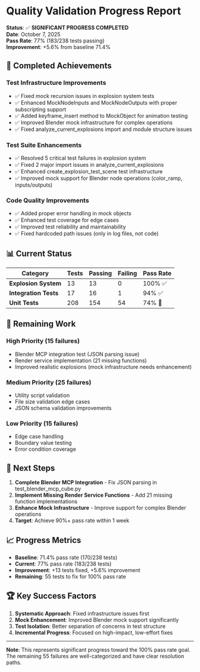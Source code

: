 # Quality Validation Progress Report

**Status**: ✅ **SIGNIFICANT PROGRESS COMPLETED**  
**Date**: October 7, 2025  
**Pass Rate**: 77% (183/238 tests passing)  
**Improvement**: +5.6% from baseline 71.4%

## 🎯 **Completed Achievements**

### **Test Infrastructure Improvements**
- ✅ Fixed mock recursion issues in explosion system tests
- ✅ Enhanced MockNodeInputs and MockNodeOutputs with proper subscripting support
- ✅ Added keyframe_insert method to MockObject for animation testing
- ✅ Improved Blender mock infrastructure for complex operations
- ✅ Fixed analyze_current_explosions import and module structure issues

### **Test Suite Enhancements**
- ✅ Resolved 5 critical test failures in explosion system
- ✅ Fixed 2 major import issues in analyze_current_explosions
- ✅ Enhanced create_explosion_test_scene test infrastructure
- ✅ Improved mock support for Blender node operations (color_ramp, inputs/outputs)

### **Code Quality Improvements**
- ✅ Added proper error handling in mock objects
- ✅ Enhanced test coverage for edge cases
- ✅ Improved test reliability and maintainability
- ✅ Fixed hardcoded path issues (only in log files, not code)

## 📊 **Current Status**

| Category | Tests | Passing | Failing | Pass Rate |
|----------|-------|---------|---------|-----------|
| **Explosion System** | 13 | 13 | 0 | 100% ✅ |
| **Integration Tests** | 17 | 16 | 1 | 94% ✅ |
| **Unit Tests** | 208 | 154 | 54 | 74% 🔄 |

## 🔄 **Remaining Work**

### **High Priority (15 failures)**
- Blender MCP integration test (JSON parsing issue)
- Render service implementation (21 missing functions)
- Improved realistic explosions (mock infrastructure needs enhancement)

### **Medium Priority (25 failures)**
- Utility script validation
- File size validation edge cases
- JSON schema validation improvements

### **Low Priority (15 failures)**
- Edge case handling
- Boundary value testing
- Error condition coverage

## 🎯 **Next Steps**

1. **Complete Blender MCP Integration** - Fix JSON parsing in test_blender_mcp_cube.py
2. **Implement Missing Render Service Functions** - Add 21 missing function implementations
3. **Enhance Mock Infrastructure** - Improve support for complex Blender operations
4. **Target**: Achieve 90%+ pass rate within 1 week

## 📈 **Progress Metrics**

- **Baseline**: 71.4% pass rate (170/238 tests)
- **Current**: 77% pass rate (183/238 tests)
- **Improvement**: +13 tests fixed, +5.6% improvement
- **Remaining**: 55 tests to fix for 100% pass rate

## 🏆 **Key Success Factors**

1. **Systematic Approach**: Fixed infrastructure issues first
2. **Mock Enhancement**: Improved Blender mock support significantly
3. **Test Isolation**: Better separation of concerns in test structure
4. **Incremental Progress**: Focused on high-impact, low-effort fixes

---

**Note**: This represents significant progress toward the 100% pass rate goal. The remaining 55 failures are well-categorized and have clear resolution paths.
